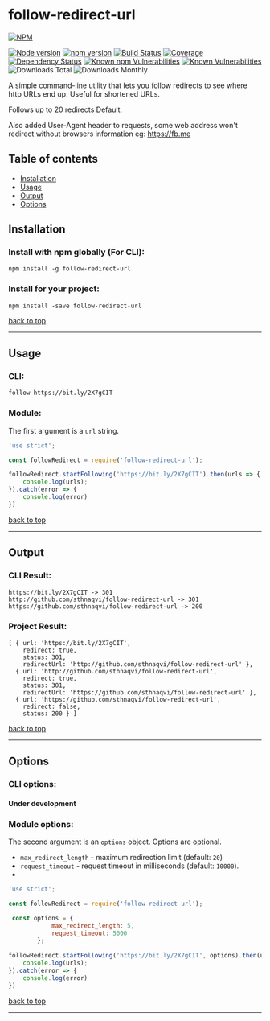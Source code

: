 # follow-redirect-url

[![NPM](https://nodei.co/npm/follow-redirect-url.png)](https://nodei.co/npm/follow-redirect-url/)

[![Node version](https://img.shields.io/node/v/follow-redirect-url.svg?style=flat)](http://nodejs.org/download/)
[![npm version](https://badge.fury.io/js/follow-redirect-url.png)](https://badge.fury.io/js/follow-redirect-url)
[![Build Status](https://img.shields.io/travis/sthnaqvi/follow-redirect-url.svg?style=flat-square)](https://travis-ci.org/sthnaqvi/follow-redirect-url)
[![Coverage](https://img.shields.io/codecov/c/github/sthnaqvi/follow-redirect-url.svg?style=flat-square)](https://codecov.io/github/sthnaqvi/follow-redirect-url)
[![Dependency Status](https://img.shields.io/david/sthnaqvi/follow-redirect-url.svg?style=flat-square)](https://david-dm.org/sthnaqvi/follow-redirect-url)
[![Known npm Vulnerabilities](https://img.shields.io/snyk/vulnerabilities/npm/follow-redirect-url.svg?label=npm%20vulnerabilities&style=flat-square)](https://snyk.io/test/npm/follow-redirect-url)
[![Known Vulnerabilities](https://img.shields.io/snyk/vulnerabilities/github/sthnaqvi/follow-redirect-url.svg?label=repo%20vulnerabilities&style=flat-square&targetFile=package.json)](https://snyk.io/test/github/sthnaqvi/follow-redirect-url?targetFile=package.json)
![Downloads Total](https://img.shields.io/npm/dt/follow-redirect-url.svg)
![Downloads Monthly](https://img.shields.io/npm/dm/follow-redirect-url.svg)


A simple command-line utility that lets you follow redirects to see where http URLs end up. Useful for shortened URLs.

Follows up to 20 redirects Default.

Also added User-Agent header to requests, some web address won't redirect without browsers information eg: https://fb.me


## Table of contents

- [Installation](#installation)
- [Usage](#usage)
- [Output](#output)
- [Options](#options)


## Installation

### Install with npm globally (For CLI):
```
npm install -g follow-redirect-url
```

### Install for your project:
```
npm install -save follow-redirect-url
```
[back to top](#table-of-contents)


---
## Usage 

### CLI:

```
follow https://bit.ly/2X7gCIT
```

### Module:
The first argument is a `url` string.
``` js
'use strict';

const followRedirect = require('follow-redirect-url');

followRedirect.startFollowing('https://bit.ly/2X7gCIT').then(urls => {
    console.log(urls);
}).catch(error => {
    console.log(error)
})
```
[back to top](#table-of-contents)


---

## Output

### CLI Result:
```
https://bit.ly/2X7gCIT -> 301
http://github.com/sthnaqvi/follow-redirect-url -> 301
https://github.com/sthnaqvi/follow-redirect-url -> 200
```

### Project Result:
```
[ { url: 'https://bit.ly/2X7gCIT',
    redirect: true,
    status: 301,
    redirectUrl: 'http://github.com/sthnaqvi/follow-redirect-url' },
  { url: 'http://github.com/sthnaqvi/follow-redirect-url',
    redirect: true,
    status: 301,
    redirectUrl: 'https://github.com/sthnaqvi/follow-redirect-url' },
  { url: 'https://github.com/sthnaqvi/follow-redirect-url',
    redirect: false,
    status: 200 } ]
```
[back to top](#table-of-contents)


---
## Options

### CLI options:

#### Under development

### Module options:
The second argument is an `options` object. Options are optional.

- `max_redirect_length` - maximum redirection limit (default: `20`)
- `request_timeout` - request timeout in milliseconds (default: `10000`).
- 
``` js
'use strict';

const followRedirect = require('follow-redirect-url');

 const options = {
            max_redirect_length: 5,
            request_timeout: 5000
        };
        
followRedirect.startFollowing('https://bit.ly/2X7gCIT', options).then(urls => {
    console.log(urls);
}).catch(error => {
    console.log(error)
})
```
[back to top](#table-of-contents)


---
